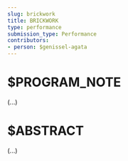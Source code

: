 ```yaml
---
slug: brickwork
title: BRICKWORK
type: performance
submission_type: Performance
contributors:
- person: $genissel-agata
---
```


# $PROGRAM_NOTE

(...)

# $ABSTRACT

(...)